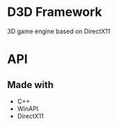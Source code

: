 ﻿#  D3D Framework
3D game engine based on DirectX11

# API
 
## Made with
 * C++
 * WinAPI
 * DirectX11
